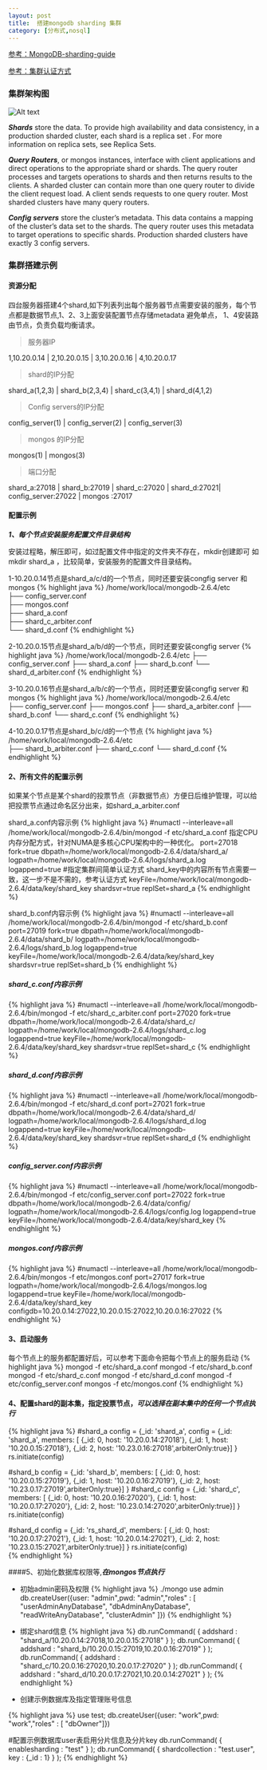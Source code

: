 ```yaml
---
layout: post
title:  搭建mongodb sharding 集群
category: [分布式,nosql]
---
```

[参考：MongoDB-sharding-guide](http://docs.mongodb.org/master/MongoDB-sharding-guide.pdf)

[参考：集群认证方式](http://docs.mongodb.org/manual/tutorial/enable-authentication-in-sharded-cluster/)


### 集群架构图

![Alt text](/images/mongo.png)

***Shards*** store the data. To provide high availability and data consistency, in a production sharded cluster, each shard is
a replica set . For more information on replica sets, see Replica Sets.

***Query Routers***, or mongos instances, interface with client applications and direct operations to the appropriate shard
or shards. The query router processes and targets operations to shards and then returns results to the clients. A sharded
cluster can contain more than one query router to divide the client request load. A client sends requests to one query
router. Most sharded clusters have many query routers.

***Config servers*** store the cluster’s metadata. This data contains a mapping of the cluster’s data set to the shards. The
query router uses this metadata to target operations to specific shards. Production sharded clusters have exactly 3
config servers.

### 集群搭建示例

#### 资源分配

四台服务器搭建4个shard,如下列表列出每个服务器节点需要安装的服务，每个节点都是数据节点,1、2、3上面安装配置节点存储metadata 避免单点，
1、4安装路由节点，负责负载均衡请求。

>服务器IP

1,10.20.0.14 | 2,10.20.0.15 | 3,10.20.0.16 | 4,10.20.0.17

>shard的IP分配

shard_a(1,2,3) | shard_b(2,3,4) | shard_c(3,4,1) | shard_d(4,1,2)

>Config servers的IP分配

config_server(1) | config_server(2) | config_server(3)

>mongos 的IP分配

mongos(1)	|	mongos(3)

>端口分配

shard_a:27018 | shard_b:27019 | shard_c:27020 | shard_d:27021| config_server:27022 | mongos :27017

#### 配置示例

***1、每个节点安装服务配置文件目录结构***

安装过程略，解压即可，如过配置文件中指定的文件夹不存在，mkdir创建即可 如 mkdir shard_a ，比较简单，安装服务的配置文件目录结构。

1-10.20.0.14节点是shard_a/c/d的一个节点，同时还要安装congfig server 和 mongos
{% highlight java %}
/home/work/local/mongodb-2.6.4/etc  
├── config_server.conf  
├── mongos.conf  
├── shard_a.conf  
├── shard_c_arbiter.conf  
└── shard_d.conf 
{% endhighlight %} 

2-10.20.0.15节点是shard_a/b/d的一个节点，同时还要安装congfig server
{% highlight java %}
/home/work/local/mongodb-2.6.4/etc
├── config_server.conf
├── shard_a.conf
├── shard_b.conf
└── shard_d_arbiter.conf
{% endhighlight %} 

3-10.20.0.16节点是shard_a/b/c的一个节点，同时还要安装congfig server 和 mongos
{% highlight java %}
/home/work/local/mongodb-2.6.4/etc  
├── config_server.conf
├── mongos.conf
├── shard_a_arbiter.conf
├── shard_b.conf
└── shard_c.conf
{% endhighlight %} 

4-10.20.0.17节点是shard_b/c/d的一个节点
{% highlight java %}
/home/work/local/mongodb-2.6.4/etc  
├── shard_b_arbiter.conf
├── shard_c.conf
└── shard_d.conf
{% endhighlight %} 



#### 2、所有文件的配置示例
如果某个节点是某个shard的投票节点（非数据节点）方便日后维护管理，可以给把投票节点通过命名区分出来，如shard_a_arbiter.conf

shard_a.conf内容示例
{% highlight java %}
#numactl --interleave=all /home/work/local/mongodb-2.6.4/bin/mongod -f etc/shard_a.conf 指定CPU内存分配方式，针对NUMA是多核心CPU架构中的一种优化。
port=27018
fork=true
dbpath=/home/work/local/mongodb-2.6.4/data/shard_a/
logpath=/home/work/local/mongodb-2.6.4/logs/shard_a.log
logappend=true
#指定集群间简单认证方式 shard_key中的内容所有节点需要一致，这一步不是不需的，参考认证方式
keyFile=/home/work/local/mongodb-2.6.4/data/key/shard_key
shardsvr=true
replSet=shard_a
{% endhighlight %} 

shard_b.conf内容示例
{% highlight java %}
#numactl --interleave=all /home/work/local/mongodb-2.6.4/bin/mongod -f etc/shard_b.conf
port=27019
fork=true
dbpath=/home/work/local/mongodb-2.6.4/data/shard_b/
logpath=/home/work/local/mongodb-2.6.4/logs/shard_b.log
logappend=true
keyFile=/home/work/local/mongodb-2.6.4/data/key/shard_key
shardsvr=true
replSet=shard_b
{% endhighlight %} 

##### shard_c.conf内容示例
{% highlight java %}
#numactl --interleave=all /home/work/local/mongodb-2.6.4/bin/mongod -f etc/shard_c_arbiter.conf
port=27020
fork=true
dbpath=/home/work/local/mongodb-2.6.4/data/shard_c/
logpath=/home/work/local/mongodb-2.6.4/logs/shard_c.log
logappend=true
keyFile=/home/work/local/mongodb-2.6.4/data/key/shard_key
shardsvr=true
replSet=shard_c
{% endhighlight %} 

##### shard_d.conf内容示例
{% highlight java %}
#numactl --interleave=all /home/work/local/mongodb-2.6.4/bin/mongod -f etc/shard_d.conf
port=27021
fork=true
dbpath=/home/work/local/mongodb-2.6.4/data/shard_d/
logpath=/home/work/local/mongodb-2.6.4/logs/shard_d.log
logappend=true
keyFile=/home/work/local/mongodb-2.6.4/data/key/shard_key
shardsvr=true
replSet=shard_d
{% endhighlight %} 

##### config_server.conf内容示例
{% highlight java %}
#numactl --interleave=all /home/work/local/mongodb-2.6.4/bin/mongod -f etc/config_server.conf
port=27022
fork=true
dbpath=/home/work/local/mongodb-2.6.4/data/config/
logpath=/home/work/local/mongodb-2.6.4/logs/config.log
logappend=true
keyFile=/home/work/local/mongodb-2.6.4/data/key/shard_key
{% endhighlight %} 

##### mongos.conf内容示例
{% highlight java %}
#numactl --interleave=all /home/work/local/mongodb-2.6.4/bin/mongos -f etc/mongos.conf
port=27017
fork=true
logpath=/home/work/local/mongodb-2.6.4/logs/mongos.log
logappend=true
keyFile=/home/work/local/mongodb-2.6.4/data/key/shard_key
configdb=10.20.0.14:27022,10.20.0.15:27022,10.20.0.16:27022
{% endhighlight %} 


#### 3、启动服务
每个节点上的服务都配置好后，可以参考下面命令把每个节点上的服务启动
{% highlight java %}
mongod -f etc/shard_a.conf
mongod -f etc/shard_b.conf
mongod -f etc/shard_c.conf
mongod -f etc/shard_d.conf
mongod -f etc/config_server.conf
mongos -f etc/mongos.conf
{% endhighlight %}

#### 4、配置shard的副本集，指定投票节点，***可以选择在副本集中的任何一个节点执行***

{% highlight java %}
#shard_a
config = {_id: 'shard_a', 
config = {_id: 'shard_a', members: [
                          {_id: 0, host: '10.20.0.14:27018'},
                          {_id: 1, host: '10.20.0.15:27018'},
                          {_id: 2, host: '10.23.0.16:27018',arbiterOnly:true}]
           }
rs.initiate(config)

#shard_b
config = {_id: 'shard_b', members: [
                          {_id: 0, host: '10.20.0.15:27019'},
                          {_id: 1, host: '10.20.0.16:27019'},
                          {_id: 2, host: '10.23.0.17:27019',arbiterOnly:true}]
           }
#shard_c
config = {_id: 'shard_c', members: [
                          {_id: 0, host: '10.20.0.16:27020'},
                          {_id: 1, host: '10.20.0.17:27020'},
                          {_id: 2, host: '10.23.0.14:27020',arbiterOnly:true}]
           }
rs.initiate(config)

#shard_d
config = {_id: 'rs_shard_d', members: [
                          {_id: 0, host: '10.20.0.17:27021'},
                          {_id: 1, host: '10.20.0.14:27021'},
                          {_id: 2, host: '10.23.0.15:27021',arbiterOnly:true}]
           }
rs.initiate(config)           
{% endhighlight %}

####5、初始化数据库权限等,***在mongos节点执行***

* 初始admin密码及权限
{% highlight java %}
./mongo
use admin
db.createUser({user: "admin",pwd: "admin","roles" : [ "userAdminAnyDatabase", "dbAdminAnyDatabase", "readWriteAnyDatabase", "clusterAdmin" ]})
{% endhighlight %}

* 绑定shard信息
{% highlight java %}
db.runCommand( { addshard : "shard_a/10.20.0.14:27018,10.20.0.15:27018" } );
db.runCommand( { addshard : "shard_b/10.20.0.15:27019,10.20.0.16:27019" } );
db.runCommand( { addshard : "shard_c/10.20.0.16:27020,10.20.0.17:27020" } );
db.runCommand( { addshard : "shard_d/10.20.0.17:27021,10.20.0.14:27021" } );
{% endhighlight %}

* 创建示例数据库及指定管理账号信息

{% highlight java %}
use test;
db.createUser({user: "work",pwd: "work","roles" : [ "dbOwner"]})

#配置示例数据库user表启用分片信息及分片key
db.runCommand( { enablesharding : "test" } );
db.runCommand( { shardcollection : "test.user", key : {_id : 1} } );
{% endhighlight %}



